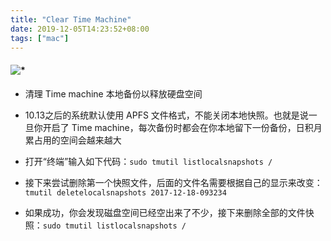 ```yaml
---
title: "Clear Time Machine"
date: 2019-12-05T14:23:52+08:00
tags: ["mac"]
---
```

#### ![*](https://img.shields.io/static/v1?label=smoke&message=<Clear-Time-Machine>&color=blue&style=for-the-badge&logo=appveyor) 

- 清理 Time machine 本地备份以释放硬盘空间

- 10.13之后的系统默认使用 APFS 文件格式，不能关闭本地快照。也就是说一旦你开启了 Time machine，每次备份时都会在你本地留下一份备份，日积月累占用的空间会越来越大


- 打开“终端”输入如下代码：`sudo tmutil listlocalsnapshots /`

- 接下来尝试删除第一个快照文件，后面的文件名需要根据自己的显示来改变：`tmutil deletelocalsnapshots 2017-12-18-093234`

- 如果成功，你会发现磁盘空间已经空出来了不少，接下来删除全部的文件快照：`sudo tmutil listlocalsnapshots /`
